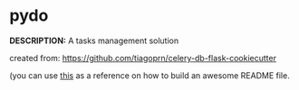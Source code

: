 # pydo

**DESCRIPTION:** A tasks management solution

created from: <https://github.com/tiagoprn/celery-db-flask-cookiecutter>

(you can use [this](https://readme.so/editor) as a reference on how to build an awesome README file.
